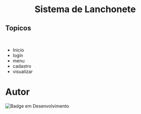 <h1 align="center"> Sistema de Lanchonete </h1>
 
<h2>Topicos</h2>
<br>



* Inicio
 * login
 * menu
 * cadastro
 * visualizar

 # Autor
![Badge em Desenvolvimento](http://img.shields.io/static/v1?label=STATUS&message=EM%20DESENVOLVIMENTO&color=GREEN&style=for-the-badge)
